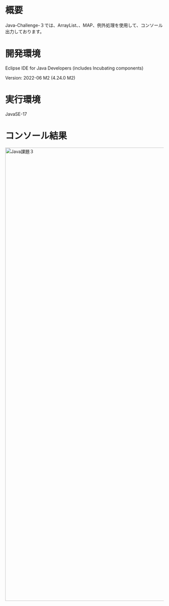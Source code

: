 
# 概要
Java-Challenge-３では、ArrayList、、MAP、例外処理を使用して、コンソール出力しております。

# 開発環境
Eclipse IDE for Java Developers (includes Incubating components)

Version: 2022-06 M2 (4.24.0 M2)

# 実行環境
JavaSE-17

# コンソール結果
<img width="1440" alt="Java課題３" src="https://user-images.githubusercontent.com/90845405/181924915-1a656d99-e4a9-4405-99be-658bf2796176.png">
